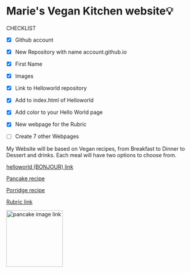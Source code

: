 # Marie's Vegan Kitchen website💡
CHECKLIST
- [x] Github account
- [x] New Repository with name account.github.io
- [x] First Name
- [x] Images
- [x] Link to Helloworld repository
- [x] Add to index.html of Helloworld
- [x] Add color to your Hello World page
- [x] New webpage for the Rubric
- [ ] Create 7 other Webpages


<p>
My Website will be based on Vegan recipes, from Breakfast to Dinner to Dessert and drinks. Each meal will have two options to choose from.
</p>


[helloworld (BONJOUR) link](https://mariee2024.github.io/Helloworld/)

[ Pancake recipe]( https://mariee2024.github.io/Recipe-1/)

[ Porridge recipe](https://mariee2024.github.io/Recipe-porridge-/)

[Rubric link](https://mariee2024.github.io/Realindex.html/)

<a href="https://mariee2024.github.io/Recipe-1/"><img src="https://www.inspiredtaste.net/wp-content/uploads/2020/04/Vegan-Pancakes-Recipe-2-1200-1200x800.jpg" alt="pancake image link" style="width:150px;height:150px;"></a>
